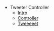 - Tweeter Controller
  - [Intro](./Intro.md "Intro")
  - [Controller](./Controller.md "Controller")
  - [Tweeeeet](./Tweeeeet.md "Tweeeeet")
